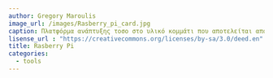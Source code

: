 ```yaml
---
author: Gregory Maroulis
image_url: /images/Rasberry_pi_card.jpg
caption: Πλατφόρμα ανάπτυξης τοσο στο υλικό κομμάτι που αποτελείται από έναν βασικό controler με πολλές δυνατότητες διασύνδεσης components.
lisense_url : "https://creativecommons.org/licenses/by-sa/3.0/deed.en"
title: Rasberry Pi
categories:
  - tools
---
```

